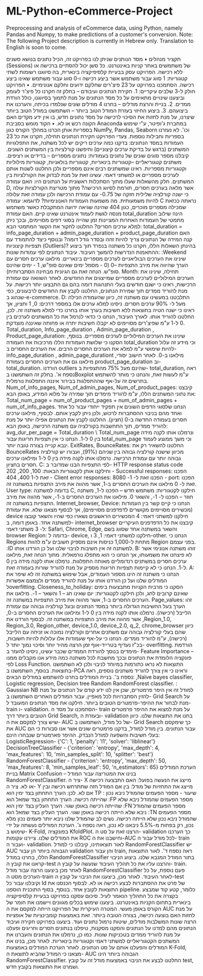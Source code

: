 # ML-Python-eCommerce-Project
Preprocessing and analysis of eCommerce data, using Python, namely Pandas and Numpy, to make predictions of a customer's conversion. 
Note: The following Project description is currently in Hebrew only. Translation to English is soon to come. 


תקציר מנהלים
•	מסד הנותנים שניתן לנו בפרויקט זה, הכיל נתונים בנושא סשנים (Sessions) של משתמשים באתר קניות באינטרנט. כל סשן יכול להסתיים ברכישה או ללא רכישה. הפרויקט עסק בבעיית קלסיפיקציה בינארית, בה סיווגנו רשומות לשתי קטגוריות: 1 סווג עבור משתמש אשר ביצע רכישה ו-0 סווג עבור משתמש שאינו ביצע רכישה. הסתמכנו בפרויקט על 23 פיצ'רים שחלקם ידועים וחלקם אנונימיים. 
•	הפרויקט חולק ל-3 שלבים עיקריים: 1. חקירת הנתונים ועיבודם – בחלק זה חקרנו כל פיצ'ר לעומק וביצענו שינויים מתאימים על כל מסד הנתונים על מנת לתמוך בסיווגנו, כולל הורדת ממדים.
2. בניית והרצת מודלים – בחרנו 4 מודלים שונים שנלמדו בכיתה, והערכנו את ביצועהם.
3. ביצוע החיזוי בעזרת המודל הטוב ביותר – השתמשנו במודל הטוב ביותר שיצרנו, על מנת לחזות את הסיכוי לרכישה על מסד נתונים חדש, בו אין ידע מקדים האם הקונה רכש או לא.
•	הקוד מומש בסביבת Anaconda במחברת ג'ופיטר, ע"י שימוש בספריות אותן הכרנו במהלך הקורס כגון NumPy, Pandas, Seaborn וכו'. לא נעזרנו בספריות וחבילות נוספות.
צעדי הפרויקט
חקירת הנתונים
תחילה, חקרנו את כל 23 העמודות במסד הנתונים: בדקנו כמה ערכים ריקים יש לכל משתנה, את התפלגויות המשתנים (בדגש על בדיקת ערכים קיצוניים) וחיפשנו קורלציות בין המשתנים השונים. קיבלנו מספר סוגים שונים של נתונים בעמודות:
נתונים מספריים – בדידים או רציפים. 
משתנים קטגוריאליים –קטגוריות בינאריות, קטגוריות בולאניות, קטגוריות מילוליות וקטגוריות מספריות.
ראינו שמשתנים רבים אינם מספריים ולכן החלטנו לשנות אותם לערכים מספריים או למשתני דאמי. עשינו זאת על מנת לבדוק את הקורלציות בין המשתנים. 
חלק מהשאלות שעלו מתוך הסתכלות ראשונית על הנתונים היו: 
האם עמודה D, אשר מלאה בערכים חסרים, תורמת לסיווג הרכישה? מתוך מטריצת הקורלציות עולה כי ישנה קורלציה שלילית חזקה של 0.75- עם עמודת הרכישה ולכן עמודה זאת עלולה להיות משמעותית.
מה משמעות העמודות האנונימיות? לדוגמא: עמודה C נראתה ככזאת שמכילה מספרים מוכרים, כגון 404 שהינה שגיאה ידועה המתקבלת כאשר משתמש מנסה לגשת לעמוד אינטרנט שאינו קיים. 
האם עמודת total_duration הינה שילוב מתמטי של העמודות האחרות המציינות זמן שהייה בסוגי דפים מסויימים, ובכך ניתן למלא ערכים חסרים? החלטנו לחקור את הקשר המתמטי הבא:
total_duration = info_page_duration + admin_page_duration + product_page_duration
האם קנה המידה של הנתונים צריך להיות זהה ובסדר גודל דומה? ובנוסף כיצד להתמודד עם תצפיות קיצוניות (Outliers)? 
בהינתן השאלות הללו, חקרנו כל משתנה בנפרד תוך ביצוע ההתאמות הנדרשות להמשך העיבוד.
עיבוד הנתונים לפי עמודות שונות:
:Weekend
שינינו את הערכים הבוליאניים לערכים מספריים בינאריים. מילאנו ערכים חסרים עם הערך שהיווה את מירב התצפיות –0  (0 - מסמל ימים שאינם סופ"ש, 1 - ימים שהינם סופ"ש. הנחה זאת גם הגיונית מבחינה הסתברותית).
Month:
תחילה, שינינו את הערכים המילוליים לערכים מספריים שמייצגים את החודשים. לאחר השוואה עם עמודת הרכישות, ראינו כי ישנם חודשים בעלי התנהגות דומה בהם גם התבצעו יותר רכישות. על מנת להוריד ממדים תוך שמירת הנתונים, החלטנו לקבץ את החודשים לרבעונים, כפי שנהוג ב-e-commerce.
D:
התלבטנו במעשינו עם משתנה זה, כיוון שהעמודה הכילה מעל ל- 90% ערכים חסרים. ניסינו למלא ערכים אלו במספר דרכים: 0, 1 וחציון, אך ראינו כי ישנה הטיה בתוצאות ללא חשיבות בערך אותו בחרנו כדי למלא משתנה זה. לכן, החלטנו להוריד אותו. לאורך העיבוד, הנחנו כי כדאי לנרמל את כל המשתנים לערכים בין 0 ל-1 ע"מ שפיצ'רים מסויימים לא יקבלו חשיבות יתרה או פחותה שאיננה מוצדקת.
Total_duration, Info_page_duration , Admin_page_duration , Product_page_duration:
שינינו את הערכים המילוליים לערכים מספריים. בנוסף, הסקנו כי שלושת העמודות הללו מרכיבות את העמודה total_duration  וכי מידע זה עלול להיות שימושי ע"מ למלא את הערכים החסרים הרבים. 
את הערכים החסרים ב- info_page_duration , admin_page_durationt מילאנו ב-0. לאחר חישוב יסודי, מילאנו גם את הערכים החסרים בעמודת product_page_duration וב- total_duration.
הורדנו outliers שהינם מעל 75% מהתצפיות ב- total_duration, ראה נספח א'. בחלק זה השתמשנו בBoxplot ע"מ לעשות זאת, והנחנו כי מותר להשתמש בתרשים זה על-אף שההתפלגות בבירור איננה התפלגות נורמלית.
Num_of_info_pages, Num_of_admin_pages, Num_of_product_pages:
קיבצנו את נתוני המשתנים הללו, ע"מ להוריד מימדים תוך שמירה על מלוא המידע, באופן הבא:
Total_num_page = num_of_product_pages + num_of_admin_pages + num_of_info_pages.  הנחנו שלסוגי הדפים השונים אין תפקיד ייחודי עבור כל אחד ואחד מהם בניבוי ההסתברות לרכוש, ולכן ניתן לקבץ אותם.
לבסוף, מילאנו ערכים חסרים בעמודה החדשה ב-0 (חציון). החלטנו לקבץ את הנתונים אפילו יותר על מנת להוריד ממדים, תוך התחשבות בקורלציה עם משתנה הרכישה, באופן הבא:
avg_dur_per_page = Total_duration \ Total_num_page ונרמלנו אותו לקנה מידה בין 0 ל-1. 
הנחנו כי אין תצפיות חריגות עבור total_num_page וכי משך ממוצע לעמוד ינבא קנייה בצורה טובה יותר. 
ExitRates, BounceRates:
החלטנו להשאיר רק את BounceRates מכיוון שישנה קורלציה גבוהה בין שניהם (91%), ועבורו יש קורלציה גבוהה יותר עם עמודת הרכישה. נרמלנו אותו לקנה מידה בין 0 ל-1 ומילאנו ערכים חסרים בחציון.
C:
לפי התצפיות הבנו שמדובר ב- HTTP response status code וחילקנו אותן לקטגוריות הבאות: 
100, 200, 202 - Successful responses: הפכנו זאת ל-1
400, 404 - Client error responses: הפכנו זאת ל- 1-
8080 - port:  הפכנו זאת ל- 0
מילאנו את הערכים החסרים ב-1, אשר מהווה את מירב התצפיות במשתנה זה.
User type:
בדומה למשתנה C, חילקנו לקטגוריות: משתמש חדש – הפכנו ל-1, משתנה חוזר – הפכנו ל- 1-, והשאר 0. מילאנו את הערכים החסרים ב-1-, אשר מהווה את מירב התצפיות במשתנה זה.
Internet_browser, Device:
הנחנו כי קיים קשר בין העמודות (מכשירים מסויימים מקושרים לדפדפנים מסויימים), אך לבסוף מצאנו שלא. את עמודת device חילקנו למשתני דאמי: 4 המכשירים הראשונים נשארו כפי שהיו והשאר קובצו למשתנה אחד. באופן דומה, ב- internet_browser קיבצנו את כל הדפדפנים העיקריים ל- 3 משתני דאמי: Safari, Chrome, Edge, והשאר במשתנה אחד שסווג בשם browser
Region:
בדומה ל- device, חילקנו למשתני דאמי:  1, 3 ו-other. הנחנו כי Regions מתחת ל-1,000 כניסות אינם מספיק חשובים ע"מ להוות Region בפני עצמם.
:ID 
למשתנה זה אין חשיבות לניבוי שלנו ועל כן הורדנו אותו.
B:
זוהו משתנה אנונימי אשר לא פיצחנו את משמעותו, אך הנחנו כי הוא מתפלג נורמאלית. מתוך הנחה זאת, מילאנו ערכים חסרים במשתנים רנדומליים מאותה התפלגות. נרמלנו אותו לקנה מידה בין 0 ל-1. הנחנו כי לא קיימות תצפיות חריגות מספיק על מנת להוריד שורות בעמודה זאת.
A:
הנחנו כי משתנה זה הינו מספור העמודים, אבל שימוש במשתנה זה לא שיפר את המודלים שלנו ועל כן הורדנו אותו על מנת להוריד ממדים ולצמצם אפשרות לoverfitting. 
Closeness_to_holiday:
הסקנו כי מרבית הקניות מתבצעות בימים שאינם קרובים לחג, ולכן חילקנו לקטגוריות: יום שאינו חג – 1 והשאר – 1-. מילאנו את הערכים החסרים ב-1, אשר מהווה את מירב התצפיות במשתנה זה.
Page_values:
זהו הערך בעל החשיבות הגדולה ביותר במסד הנתונים ובעל קורלציה גבוהה עם עמודת הלייבל (רכישה). נרמלנו אותו לקנה מידה בין 0 ל-1 ומילאנו את הערכים החסרים ב-0, אשר מהווה את מירב התצפיות במשתנה זה.
לבסוף הורדנו את ,Region_1.0, Region_3.0, Region_other, device_1.0, device_2.0, q_2, chrome_browser  כיוון שהם בעלי קורלציה גבוהה עם משתנים אחרים וקורלציה נמוכה או זניחה עם הלייבל (רכישה), ע"מ להוריד ממדים. הנחנו כי על-אף שעמודות אלו עלולות להיות חשובות,  בכ"ז נעדיף בטרייד-אוף זמן הרצה מהיר יותר וסיכוי נמוך יותר ל- overfitting.
הורדמת מימדים
בנוסך להורדת הממדים שכבר עשינו, ניסינו להעזר ב- Feature Importance – פונקציה הלומדת את הנתונים ובכך מחשבת לכל משתנה כמה מידע אנו מקבלים ממנו לפי Loss Function. התוצאות לא נראו כתורמות במיוחד לניבוי ולכן לא השתמשנו בתוצאות. בנוסף, השתמשנו ב-PCA וראינו כי אין צורך להוריד משתנים נוספים, ראה נספח ב'.
בניית המודלים
בחרנו להשתמש במודלים הבאים:   ,Naïve bayes classifier,  Logistic regression, Decision tree Random RandomForest classifier.
: Gaussian NB למודל זה אין היפר פרמטרים, שכן אין לנו ידע קודם על הנתונים על מנת להזין הסתברויות לכל מאפיין.
עבור המודלים האחרים השתמשנו ב- Grid Search על מנת לבחור את ההיפר-פרמטרים הטובים ביותר. חילקנו את מסד הנתונים המעובד ל- train ו- validation. הסתמכנו על מסד ה- train על מנת למצוא את ההיפר פרמטרים הטובים ביותר דרך Grid Search, ובעזרת ה- validation בחנו את התוצאות שלנו. כיוון שיש צורך למקסם את ה- AUC של כל מודל, השתמשנו ב- Grid Search כך שימקסם את AUC עבור הנתונים. בין מודל למודל, בדקנו פרמטרים שונים אשר אנו סבורות כי הם בעלי חשיבות והשפעה למודל הנבדק.
ההיפר פארמטרים שנבחרו הינם:
LogisticRegression-  {'C': 1, 'penalty': 'l1', 'solver': 'liblinear'}
DecisionTreeClassifier - {'criterion': 'entropy', 'max_depth': 4, 'max_features': 10, 'min_samples_split': 10, 'splitter': 'best'}
RandomForestClassifier - {'criterion': 'entropy', 'max_depth': 50, 'max_features': 8, 'min_samples_leaf': 50, 'n_estimators': 65}
הערכת המודלים
בניית Matrix Confusion – בנינו את המטריצה עבור המודל RandomForestClassifier. ציר ה- X מייצג את הנעשה בפועל: האם התבצעה רכישה או לא. ציר ה- Y מייצג את התחזיות של מודל: בין אם המודל חזה שתתרחש רכישה ובין אם לא. לכן: הערך התחתון בצד ימין הוא TP : שיעור - מספר הפעמים שהמודל ניבא נכון שהייתה רכישה.                             הערך התחתון בצד שמאל הוא :FP מספר הפעמים שהמודל ניבא שלא שהייתה רכישה באופן שגוי.
הערך העליון בצד ימין הוא :FN מספר הפעמים שהמודל ניבא שלא הייתה רכישה באופן שגוי.
הערך העליון בצד שמאל הוא :TN מספר הפעמים שהמודל ניבא נכון שלא הייתה רכישה. 
נשים לב שהמודל שלנו ניבא יותר פעמים נכון מלא נכון, רק בפחות מ-5.5% ניבאנו לא נכון, ראה נספח ג'.
הערכת המודלים נעשתה על ידי שימוש ב- K-Fold, בפונקציה KfoldPlot. הרצנו זאת על סט ה- validation כך הערכנו את המודלים שלנו. ציירנו עקומות ROC וחישבנו את ה-AUC לכל מודל עבור ה- train  ועבור ה- validation. לאור תוצאותינו, קיבלנו כי למודל RandomForestClassifier יש AUC הגבוהה ביותר הן עבור validation והן עבור train, ראה נספח ד'.
לאור התוצאות הללו, בחרנו במודל RandomForestClassifier בתור המודל המנבא שלנו.
ביצוע הניבוי
קראנו את קובץ ה-test והרצנו עליו את כל תהליך העיבוד שנעשה על קובץ ה- train.
לאחר מכן ביצענו הרצה עבור מודל RandomForestClassifier פעם נוספת, על כל הערכים מסט ה-train  לאחר העיבוד. לאחר מכן, ביצענו את הניבוי על קובץ ה-test וקיבלנו עבור כל Id של פרט את ההסתברות לבצע רכישה או לא. לבסוף הכנסנו את התוצאות לקובץ אחד. בנוסף, בסוף התוכנית הוספנו pipeline. כלומר, קטע קוד שמבצע בקצרה את כל התהליך הנאמר לעיל.
סיכום
עסקנו בפרויקט בבעיית קלסיפיקציה בינארית בתחום הקניות באינטרנט. ביצענו שימוש בכלים מגוונים ויישמנו את חומר של הקורס באופן מעשי. המטרה העיקרית של הפרויקט הייתה למקסם את ה AUC על מנת לחזות האם בוצעה רכישה, בצורה הטובה ביותר. זאת באמצעות קומבינציות של אופציות הרצה שונות המשלבות מודלים, שיטות נרמול נתונים ועוד. ביצענו בפרויקט חקירה ועיבוד הנתונים מהם למדנו על הנתונים והסקנו מסקנות, טיפלנו בנתונים חסרים וחריגים ופעלנו על מנת להוריד ממדים בטכניקות שונות. כמו כן, נרמלנו את הנתונים והעברנו את המשתנים הקטגוריאליים למשתני דאמי וקטגוריות בינאריות. 
לאחר מכן, בנינו את המודלים והפעלנו אותם על סט הנתונים. לאחר הערכת המודלים באמצעות K-Fold, מצאנו כי המודל שהביא לתוצאת ה- AUC הגבוהה ביותר הינו RandomForestClassifier. החלטנו לבצע את הניבוי באמצעות מודל זה על קובץ test, ושמרנו את התוצאות בקובץ חדש. 
